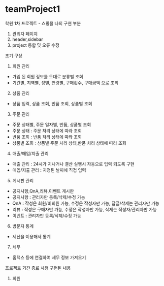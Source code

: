 # teamProject1
학원 1차 프로젝트 - 쇼핑몰
나의 구현 부분
 1. 관리자 페이지
 2. header,sidebar 
 3. project 통합 및 오류 수정

 초기 구상
 1. 회원 관리
  - 가입 된 회원 정보를 토대로 분류별 조회
  - 기간별, 지역별, 성별, 연령별, 구매횟수, 구매금액 으로 조회
 2. 상품 관리
  - 상품 입력, 상품 조회, 반품 조회, 상품별 조회
 3. 주문 관리
  - 주문 상태별, 주문 일자별, 반품, 상품별 조회
  - 주문 상태 : 주문 처리 상태에 따라 조회
  - 반품 조회 : 반품 처리 상태에 따라 조회
  - 상품별 조회 : 상품별 주문 처리 상태,반품 처리 상태에 따라 조회
 4. 매출/매입/지출 관리 
  - 매출 관리 : 24시가 지나거나 결산 실행시 자동으로 입력 되도록 구현
  - 매입/지출 관리 : 지정된 날짜에 직접 입력
 5. 게시판 관리
  - 공지사항,QnA,리뷰,이벤트 게시판
  - 공지사항 : 관리자만 등록/삭제/수정 가능
  - QnA : 작성은 회원/비회원 가능, 수정은 작성자만 가능, 답글/삭제는 관리자만 가능
  - 리뷰 : 작성은 구매자만 가능, 수정은 작성자만 가능, 삭제는 작성자/관리자만 가능
  - 이벤트 : 관리자만 등록/삭제/수정 가능
 6. 방문자 통계
  - 세션을 이용해서 통계 
 7. 세무
  - 홈택스 등에 연결하여 세무 정보 가져오기

프로젝트 기간 종료 시점 구현된 내용
 1. 회원 
